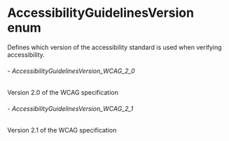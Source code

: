 # AccessibilityGuidelinesVersion enum
Defines which version of the accessibility standard is used when verifying accessibility. 
###### - AccessibilityGuidelinesVersion_WCAG_2_0 
 Version 2.0 of the WCAG specification 
 ###### - AccessibilityGuidelinesVersion_WCAG_2_1 
 Version 2.1 of the WCAG specification 
 